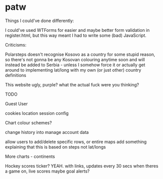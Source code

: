 # patw

Things I could've done differently:

I could've used WTForms for easier and maybe better form validation in register.html, but this way meant I had to write some (bad) JavaScript.

Criticisms:

Polarsteps doesn't recognise Kosovo as a country for some stupid reason, so there's not gonna be any Kosovan colouring anytime soon and will instead be added to Serbia - unless I somehow force it or actually get around to implementing lat/long with my own (or just other) country definitions

This website ugly, purple? what the actual fuck were you thinking?

TODO

Guest User

cookies
location
session config

Chart colour schemes?

change history into manage account data

allow users to add/delete specific rows, or entire maps
add something explaining that this is based on steps not lat/longs

More charts -
continents

Hockey scores ticker? YEAH. with links, updates every 30 secs when theres a game on, live scores
maybe goal alerts?
